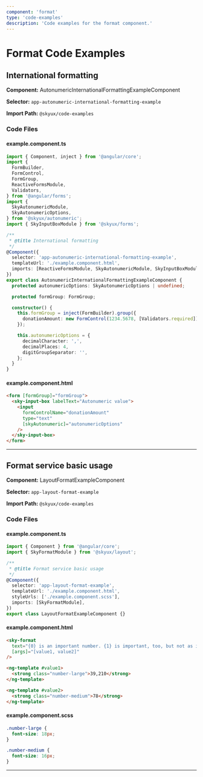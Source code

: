 ```yaml
---
component: 'format'
type: 'code-examples'
description: 'Code examples for the format component.'
---
```


# Format Code Examples

## International formatting

**Component:** AutonumericInternationalFormattingExampleComponent

**Selector:** `app-autonumeric-international-formatting-example`

**Import Path:** `@skyux/code-examples`

### Code Files

#### example.component.ts

```typescript
import { Component, inject } from '@angular/core';
import {
  FormBuilder,
  FormControl,
  FormGroup,
  ReactiveFormsModule,
  Validators,
} from '@angular/forms';
import {
  SkyAutonumericModule,
  SkyAutonumericOptions,
} from '@skyux/autonumeric';
import { SkyInputBoxModule } from '@skyux/forms';

/**
 * @title International formatting
 */
@Component({
  selector: 'app-autonumeric-international-formatting-example',
  templateUrl: './example.component.html',
  imports: [ReactiveFormsModule, SkyAutonumericModule, SkyInputBoxModule],
})
export class AutonumericInternationalFormattingExampleComponent {
  protected autonumericOptions: SkyAutonumericOptions | undefined;

  protected formGroup: FormGroup;

  constructor() {
    this.formGroup = inject(FormBuilder).group({
      donationAmount: new FormControl(1234.5678, [Validators.required]),
    });

    this.autonumericOptions = {
      decimalCharacter: ',',
      decimalPlaces: 4,
      digitGroupSeparator: '',
    };
  }
}

```

#### example.component.html

```html
<form [formGroup]="formGroup">
  <sky-input-box labelText="Autonumeric value">
    <input
      formControlName="donationAmount"
      type="text"
      [skyAutonumeric]="autonumericOptions"
    />
  </sky-input-box>
</form>

```

---

## Format service basic usage

**Component:** LayoutFormatExampleComponent

**Selector:** `app-layout-format-example`

**Import Path:** `@skyux/code-examples`

### Code Files

#### example.component.ts

```typescript
import { Component } from '@angular/core';
import { SkyFormatModule } from '@skyux/layout';

/**
 * @title Format service basic usage
 */
@Component({
  selector: 'app-layout-format-example',
  templateUrl: './example.component.html',
  styleUrls: ['./example.component.scss'],
  imports: [SkyFormatModule],
})
export class LayoutFormatExampleComponent {}

```

#### example.component.html

```html
<sky-format
  text="{0} is an important number. {1} is important, too, but not as important as {0}."
  [args]="[value1, value2]"
/>

<ng-template #value1>
  <strong class="number-large">39,210</strong>
</ng-template>

<ng-template #value2>
  <strong class="number-medium">78</strong>
</ng-template>

```

#### example.component.scss

```css
.number-large {
  font-size: 18px;
}

.number-medium {
  font-size: 16px;
}

```

---
